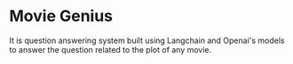 # Movie Genius
It is question answering system built using Langchain and Openai's models to answer the question related to the plot of any movie.
